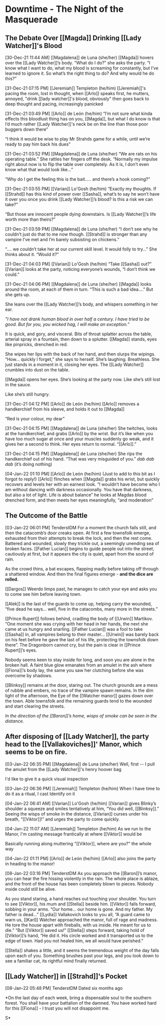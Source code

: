 # Downtime - The Night of the Masquerade

## The Debate Over [[Magda]] Drinking [[Lady Watcher]]'s Blood

[30-Dec-21 11:44 AM] [[Magdalena]] de Luna (she/her)
[[Magda]] hovers over the [[Lady Watcher]]’s body. “What do I do?” she asks the party. “I know what I want to do, what my blood is screaming for constantly, but I’ve learned to ignore it. So what’s the right thing to do? And why would he do this?”

[31-Dec-21 07:15 PM] [[Jeremiah]] Templeton (he/him)
[[Jeremiah]]'s pacing the room, lost in thought, when [[Arlo]] speaks first, he mutters, annoyed, "drink [[lady watcher]]'s blood, obviously" then goes back to deep thought and pacing, increasingly panicked

[31-Dec-21 03:49 PM] [[Arlo]] de León (he/him)
“I’m not sure what kinda effects this bloodlust thing has on you, [[Magda]], but what I do know is that I’d much rather [[Lady Watcher]]'s neck be on the line than those poor buggers down there”

“I think it would be wise to play Mr Strahds game for a while, until we’re ready to pay him back his dues”

[31-Dec-21 03:52 PM] [[Magdalena]] de Luna (she/her)
“We are rats on his operating table.” She rattles her fingers off the desk. “Normally my impulse right about now is to flip the table over completely. As it is, I don’t even know what that would look like…”

“Why do I get the feeling this is the bait….. and there’s a hook coming?”

[31-Dec-21 03:55 PM] [[Varian]] Lo'Gosh (he/him)
“Exactly my thoughts. If [[Strahd]] has this kind of power over [[Sasha]], what’s to say he won’t have it over you once you drink [[Lady Watcher]]’s blood? Is this a risk we can take?”

“But those are innocent people dying downstairs. Is [[Lady Watcher]]’s life worth more than theirs?”

[31-Dec-21 03:59 PM] [[Magdalena]] de Luna (she/her)
“I don’t see why he couldn’t just do that to me now though. [[Strahd]] is stronger than any vampire I’ve met and I’m barely subsisting on chickens.”

“…. we couldn’t take her at our current skill level. It would folly to try…” She thinks about it. “Would it?”

[31-Dec-21 04:03 PM] [[Varian]] Lo'Gosh (he/him)
“Take [[Sasha]] out?” [[Varian]] looks at the party, noticing everyone’s wounds, “I don’t think we could.”

[31-Dec-21 04:06 PM] [[Magdalena]] de Luna (she/her)
[[Magda]] looks around the room, at each of them in turn. “This is such a bad idea….” But she gets up.

She leans over the [[Lady Watcher]]’s body, and whispers something in her ear.

*”I have not drank human blood in over half a century. I have tried to be good. But for you, you wicked hag, I will make an exception.”*

It is quick, and gory, and visceral. Bits of throat splatter across the table, arterial spray in a fountain, then down to a splutter. [[Magda]] stands, eyes like pinpricks, drenched in red.

She wipes her lips with the back of her hand, and then slurps the wipings. “How… quickly I forget,” she says to herself. She’s laughing. Breathless. She just stands in a moment in it, closing her eyes. The [[Lady Watcher]] crumbles into dust on the table. 

[[Magda]] opens her eyes. She’s looking at the party now. Like she’s still lost in the sauce. 

Like she’s still hungry.

[31-Dec-21 04:12 PM] [[Arlo]] de León (he/him)
[[Arlo]] removes a handkerchief from his sleeve, and holds it out to [[Magda]]

“Red is your colour, my dear”

[31-Dec-21 04:15 PM] [[Magdalena]] de Luna (she/her)
She twitches, looks at the handkerchief, and grabs [[Arlo]] by the wrist. But it’s like when you have too much sugar at once and your muscles suddenly go weak, and it gives her a second to think. Her eyes return to normal. “[[Arlo]].”

[31-Dec-21 04:15 PM] [[Magdalena]] de Luna (she/her)
She rips the handkerchief out of his hand. “That was very misguided of you.”
*dab dab dab*
(it’s doing nothing)

[04-Jan-22 01:10 PM] [[Arlo]] de León (he/him)
(Just to add to this bit as I forgot to reply!) [[Arlo]] flinches when [[Magda]] grabs his wrist, but quickly recovers and levels her with an earnest look. “I wouldn’t have become who I am without dancing with darkness occasionally. You have that darkness, but also a lot of light. Life is about balance” he looks at Magdas blood drenched form, and then meets her eyes meaningfully, “and moderation”

## The Outcome of the Battle

[03-Jan-22 06:01 PM] TenderstDM
For a moment the church falls still, and then the catacomb’s door creaks open. At first a few townsfolk emerge, exhausted from their attempts to break the lock, and then the rest come. Battered and wounded, slowly they trickle out, a seemingly unending sea of broken faces. [[Father Lucian]] begins to guide people out into the street, cautiously at first, but it appears the city is quiet, apart from the sound of rain.

As the crowd thins, a bat escapes, flapping madly before taking off through a shattered window. And then the final figures emerge - **and the dice are rolled.**

[[Dargos]] Weerdo limps past, he manages to catch your eye and asks you to come see him before leaving town.

[[Alek]] is the last of the guards to come up, helping carry the wounded, “five dead he says… well, five in the catacombs, many more in the streets.”

[[Prince Rupert]] follows behind, cradling the body of [[Urwin]] Martikov. 
“One moment she was crying with her head in her hands, the next she came at us hungry and snarling. [[Father Lucian]] was a fool to take [[Sasha]] in, all vampires belong to their master… [[Urwin]] was barely back on his feet before he gave the last of his life, protecting the townsfolk down there”. 
The Dragonborn cannot cry, but the pain is clear in [[Prince Rupert]]’s eyes.

Nobody seems keen to stay inside for long, and soon you are alone in the broken hall. A faint blue glow emanates from an amulet in the ash where [[Fiona]]’s body lay, the same you saw her clutching before she was overcome by shadows.

[[Blinksy]] remains at the door, staring out. The church grounds are a mess of rubble and embers, no trace of the vampire spawn remains. In the dim light of the afternoon, the Eye of the [[Watcher manor]] gazes down over the town. Able townsfolk and the remaining guards tend to the wounded and start clearing the streets.

*In the direction of the [[Baron]]’s home, wisps of smoke can be seen in the distance.*

## After disposing of [[Lady Watcher]], the party head to the [[Vallakoviches]]' Manor, which seems to be on fire.

[03-Jan-22 06:35 PM] [[Magdalena]] de Luna (she/her)
Well, first -- I pull the amulet from the [[Lady Watcher]]'s henry hoover bag

I'd like to give it a quick visual inspection

[03-Jan-22 06:36 PM] [[Jeremiah]] Templeton (he/him)
When I have time to do it as a ritual, I cast Identify on it

[04-Jan-22 06:41 AM] [[Varian]] Lo'Gosh (he/him)
[[Varian]] gives Blinky’s shoulder a squeeze and smiles tentatively at him, “You did well, [[Blinksy]].”
Seeing the wisps of smoke in the distance, [[Varian]] curses under his breath, “[[Viktor]]!” and urges the party to come quickly.

[04-Jan-22 11:07 AM] [[Jeremiah]] Templeton (he/him)
As we run to the Manor, I'm casting message frantically at where [[Viktor]] would be

Basically running along muttering "[[Viktor]], where are you?" the whole way

[04-Jan-22 01:11 PM] [[Arlo]] de León (he/him)
[[Arlo]] also joins the party in heading to the manor!

[08-Jan-22 03:16 PM] TenderstDM
As you approach the [[Baron]]’s manor, you can hear the fire hissing violently in the rain. The whole place is ablaze, and the front of the house has been completely blown to pieces. Nobody inside could still be alive.

As you stand staring, a hand reaches out touching your shoulder. You turn to see [[Viktor]], his mum and [[Stella]] beside him. [[Viktor]] falls forward, sobbing in your arms.
“Our home… our home is gone. And my father. My father is dead…”
[[Lydia]] Vallakovich looks to you all, “A guard came to warn us, [[Karl]] Watcher approached the manor, full of rage and madness. He tore the house apart with fireballs, with us inside. He meant for us to die.”
“But [[Viktor]] saved us!” [[Stella]] steps forward, taking hold of [[Viktor]]’s hand, “He did it. His circle worked and it transported us to the edge of town. Had you not healed him, we all would have perished.”

[[Stella]] shakes a little, and it seems the tremendous weight of the day falls upon each of you.
Something brushes past your legs, and you look down to see a familiar cat, its rightful mind finally returned.

## [[Lady Watcher]] in [[Strahd]]'s Pocket

[08-Jan-22 05:48 PM] TenderstDM
Dated six months ago

*On the last day of each week, bring a dispensable soul to the southern forest. You shall have your battalion of the damned.
You have worked hard for this [[Fiona]] - I trust you will not disappoint me.

S*